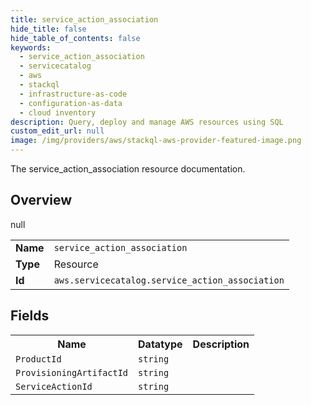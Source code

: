 ```yaml
---
title: service_action_association
hide_title: false
hide_table_of_contents: false
keywords:
  - service_action_association
  - servicecatalog
  - aws
  - stackql
  - infrastructure-as-code
  - configuration-as-data
  - cloud inventory
description: Query, deploy and manage AWS resources using SQL
custom_edit_url: null
image: /img/providers/aws/stackql-aws-provider-featured-image.png
---
```

The service_action_association resource documentation.

## Overview
<table><tbody>
<tr><td><b>Name</b></td><td><code>service_action_association</code></td></tr>
<tr><td><b>Type</b></td><td>Resource</td></tr>
null
<tr><td><b>Id</b></td><td><code>aws.servicecatalog.service_action_association</code></td></tr>
</tbody></table>

## Fields
<table><tbody>
<tr><th>Name</th><th>Datatype</th><th>Description</th></tr>
<tr><td><code>ProductId</code></td><td><code>string</code></td><td></td></tr><tr><td><code>ProvisioningArtifactId</code></td><td><code>string</code></td><td></td></tr><tr><td><code>ServiceActionId</code></td><td><code>string</code></td><td></td></tr>
</tbody></table>